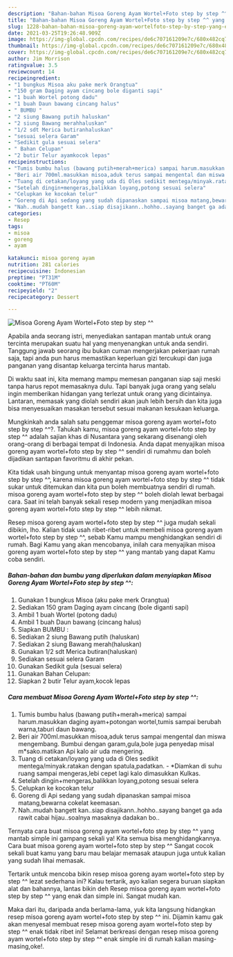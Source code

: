 ```yaml
---
description: "Bahan-bahan Misoa Goreng Ayam Wortel+Foto step by step ^^ yang enak dan Mudah Dibuat"
title: "Bahan-bahan Misoa Goreng Ayam Wortel+Foto step by step ^^ yang enak dan Mudah Dibuat"
slug: 1228-bahan-bahan-misoa-goreng-ayam-wortelfoto-step-by-step-yang-enak-dan-mudah-dibuat
date: 2021-03-25T19:26:48.909Z
image: https://img-global.cpcdn.com/recipes/de6c707161209e7c/680x482cq70/misoa-goreng-ayam-wortelfoto-step-by-step-foto-resep-utama.jpg
thumbnail: https://img-global.cpcdn.com/recipes/de6c707161209e7c/680x482cq70/misoa-goreng-ayam-wortelfoto-step-by-step-foto-resep-utama.jpg
cover: https://img-global.cpcdn.com/recipes/de6c707161209e7c/680x482cq70/misoa-goreng-ayam-wortelfoto-step-by-step-foto-resep-utama.jpg
author: Jim Morrison
ratingvalue: 3.5
reviewcount: 14
recipeingredient:
- "1 bungkus Misoa aku pake merk Orangtua"
- "150 gram Daging ayam cincang bole diganti sapi"
- "1 buah Wortel potong dadu"
- "1 buah Daun bawang cincang halus"
- " BUMBU "
- "2 siung Bawang putih haluskan"
- "2 siung Bawang merahhaluskan"
- "1/2 sdt Merica butiranhaluskan"
- "sesuai selera Garam"
- "Sedikit gula sesuai selera"
- " Bahan Celupan"
- "2 butir Telur ayamkocok lepas"
recipeinstructions:
- "Tumis bumbu halus (bawang putih+merah+merica) sampai harum.masukkan daging ayam+potongan wortel,tumis sampai berubah warna,taburi daun bawang."
- "Beri air 700ml.masukkan misoa,aduk terus sampai mengental dan miswa mengembang. Bumbui dengan garam,gula,bole juga penyedap misal m*sako.matikan Api kalo air uda mengering."
- "Tuang di cetakan/loyang yang uda di Oles sedikit mentega/minyak.ratakan dengan spatula,padatkan. *Diamkan di suhu ruang sampai mengeras,lebi cepet lagi kalo dimasukkan Kulkas."
- "Setelah dingin+mengeras,balikkan loyang,potong sesuai selera"
- "Celupkan ke kocokan telur"
- "Goreng di Api sedang yang sudah dipanaskan sampai misoa matang,bewarna cokelat keemasan."
- "Nah..mudah bangett kan..siap disajikann..hohho..sayang banget ga ada rawit cabai hijau..soalnya masaknya dadakan bo.."
categories:
- Resep
tags:
- misoa
- goreng
- ayam

katakunci: misoa goreng ayam 
nutrition: 281 calories
recipecuisine: Indonesian
preptime: "PT31M"
cooktime: "PT60M"
recipeyield: "2"
recipecategory: Dessert

---
```



![Misoa Goreng Ayam Wortel+Foto step by step ^^](https://img-global.cpcdn.com/recipes/de6c707161209e7c/680x482cq70/misoa-goreng-ayam-wortelfoto-step-by-step-foto-resep-utama.jpg)

Apabila anda seorang istri, menyediakan santapan mantab untuk orang tercinta merupakan suatu hal yang menyenangkan untuk anda sendiri. Tanggung jawab seorang ibu bukan cuman mengerjakan pekerjaan rumah saja, tapi anda pun harus memastikan keperluan gizi tercukupi dan juga panganan yang disantap keluarga tercinta harus mantab.

Di waktu  saat ini, kita memang mampu memesan panganan siap saji meski tanpa harus repot memasaknya dulu. Tapi banyak juga orang yang selalu ingin memberikan hidangan yang terlezat untuk orang yang dicintainya. Lantaran, memasak yang diolah sendiri akan jauh lebih bersih dan kita juga bisa menyesuaikan masakan tersebut sesuai makanan kesukaan keluarga. 



Mungkinkah anda salah satu penggemar misoa goreng ayam wortel+foto step by step ^^?. Tahukah kamu, misoa goreng ayam wortel+foto step by step ^^ adalah sajian khas di Nusantara yang sekarang disenangi oleh orang-orang di berbagai tempat di Indonesia. Anda dapat menyajikan misoa goreng ayam wortel+foto step by step ^^ sendiri di rumahmu dan boleh dijadikan santapan favoritmu di akhir pekan.

Kita tidak usah bingung untuk menyantap misoa goreng ayam wortel+foto step by step ^^, karena misoa goreng ayam wortel+foto step by step ^^ tidak sukar untuk ditemukan dan kita pun boleh membuatnya sendiri di rumah. misoa goreng ayam wortel+foto step by step ^^ boleh diolah lewat berbagai cara. Saat ini telah banyak sekali resep modern yang menjadikan misoa goreng ayam wortel+foto step by step ^^ lebih nikmat.

Resep misoa goreng ayam wortel+foto step by step ^^ juga mudah sekali dibikin, lho. Kalian tidak usah ribet-ribet untuk membeli misoa goreng ayam wortel+foto step by step ^^, sebab Kamu mampu menghidangkan sendiri di rumah. Bagi Kamu yang akan mencobanya, inilah cara menyajikan misoa goreng ayam wortel+foto step by step ^^ yang mantab yang dapat Kamu coba sendiri.

<!--inarticleads1-->

##### Bahan-bahan dan bumbu yang diperlukan dalam menyiapkan Misoa Goreng Ayam Wortel+Foto step by step ^^:

1. Gunakan 1 bungkus Misoa (aku pake merk Orangtua)
1. Sediakan 150 gram Daging ayam cincang (bole diganti sapi)
1. Ambil 1 buah Wortel (potong dadu)
1. Ambil 1 buah Daun bawang (cincang halus)
1. Siapkan  BUMBU :
1. Sediakan 2 siung Bawang putih (haluskan)
1. Sediakan 2 siung Bawang merah(haluskan)
1. Gunakan 1/2 sdt Merica butiran(haluskan)
1. Sediakan sesuai selera Garam
1. Gunakan Sedikit gula (sesuai selera)
1. Gunakan  Bahan Celupan:
1. Siapkan 2 butir Telur ayam,kocok lepas




<!--inarticleads2-->

##### Cara membuat Misoa Goreng Ayam Wortel+Foto step by step ^^:

1. Tumis bumbu halus (bawang putih+merah+merica) sampai harum.masukkan daging ayam+potongan wortel,tumis sampai berubah warna,taburi daun bawang.
1. Beri air 700ml.masukkan misoa,aduk terus sampai mengental dan miswa mengembang. Bumbui dengan garam,gula,bole juga penyedap misal m*sako.matikan Api kalo air uda mengering.
1. Tuang di cetakan/loyang yang uda di Oles sedikit mentega/minyak.ratakan dengan spatula,padatkan. - *Diamkan di suhu ruang sampai mengeras,lebi cepet lagi kalo dimasukkan Kulkas.
1. Setelah dingin+mengeras,balikkan loyang,potong sesuai selera
1. Celupkan ke kocokan telur
1. Goreng di Api sedang yang sudah dipanaskan sampai misoa matang,bewarna cokelat keemasan.
1. Nah..mudah bangett kan..siap disajikann..hohho..sayang banget ga ada rawit cabai hijau..soalnya masaknya dadakan bo..




Ternyata cara buat misoa goreng ayam wortel+foto step by step ^^ yang mantab simple ini gampang sekali ya! Kita semua bisa menghidangkannya. Cara buat misoa goreng ayam wortel+foto step by step ^^ Sangat cocok sekali buat kamu yang baru mau belajar memasak ataupun juga untuk kalian yang sudah lihai memasak.

Tertarik untuk mencoba bikin resep misoa goreng ayam wortel+foto step by step ^^ lezat sederhana ini? Kalau tertarik, ayo kalian segera buruan siapkan alat dan bahannya, lantas bikin deh Resep misoa goreng ayam wortel+foto step by step ^^ yang enak dan simple ini. Sangat mudah kan. 

Maka dari itu, daripada anda berlama-lama, yuk kita langsung hidangkan resep misoa goreng ayam wortel+foto step by step ^^ ini. Dijamin kamu gak akan menyesal membuat resep misoa goreng ayam wortel+foto step by step ^^ enak tidak ribet ini! Selamat berkreasi dengan resep misoa goreng ayam wortel+foto step by step ^^ enak simple ini di rumah kalian masing-masing,oke!.

